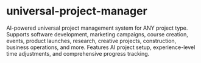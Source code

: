 # universal-project-manager
AI-powered universal project management system for ANY project type. Supports software development, marketing campaigns, course creation, events, product launches, research, creative projects, construction, business operations, and more. Features AI project setup, experience-level time adjustments, and comprehensive progress tracking.
